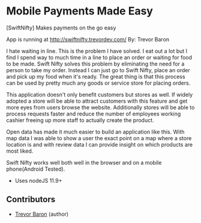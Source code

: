 Mobile Payments Made Easy
======================================

[SwiftNifty] Makes payments on the go easy

App is running at http://swiftnifty.trevordev.com/
By: Trevor Baron

I hate waiting in line. This is the problem I have solved. I eat out a lot but I find I spend way to much time in a line to place an order or waiting for food to be made. Swift Nifty solves this problem by eliminating the need for a person to take my order. Instead I can just go to Swift Nifty, place an order and pick up my food when it's ready. The great thing is that this process can be used by pretty much any goods or service store for placing orders.

This application doesn't only benefit customers but stores as well. If widely adopted a store will be able to attract customers with this feature and get more eyes from users browse the website.  Additionally stores will be able to process requests faster and  reduce the number of employees working cashier freeing up more staff to actually create the product.

Open data has made it much easier to build an application like this. With map data I was able to show a user the exact point on a map where a store location is and with review data I can provide insight on which products are most liked.

Swift Nifty works well both well in the browser and on a mobile phone(Android Tested).

* Uses nodeJS 11.9+

## Contributors

- [Trevor Baron](https://github.com/TrevorDev) (author)
